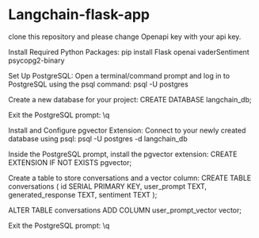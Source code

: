 # Langchain-flask-app
clone this repository and please change Openapi key with your api key.

Install Required Python Packages:
pip install Flask openai vaderSentiment psycopg2-binary


Set Up PostgreSQL:
Open a terminal/command prompt and log in to PostgreSQL using the psql command:
psql -U postgres


Create a new database for your project:
CREATE DATABASE langchain_db;


Exit the PostgreSQL prompt:
\q


Install and Configure pgvector Extension:
Connect to your newly created database using psql:
psql -U postgres -d langchain_db


Inside the PostgreSQL prompt, install the pgvector extension:
CREATE EXTENSION IF NOT EXISTS pgvector;


Create a table to store conversations and a vector column:
CREATE TABLE conversations (
    id SERIAL PRIMARY KEY,
    user_prompt TEXT,
    generated_response TEXT,
    sentiment TEXT
);

ALTER TABLE conversations ADD COLUMN user_prompt_vector vector;


Exit the PostgreSQL prompt:
\q
